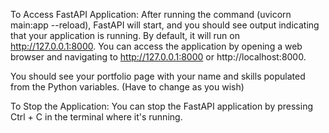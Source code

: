To Access  FastAPI Application: After running the command (uvicorn main:app --reload), FastAPI will start, and you should see output indicating that your application is running. By default, 
it will run on http://127.0.0.1:8000. You can access the application by opening a web browser and navigating to http://127.0.0.1:8000 or http://localhost:8000.

You should see your portfolio page with your name and skills populated from the Python variables. (Have to change as you wish)

To Stop the Application: You can stop the FastAPI application by pressing Ctrl + C in the terminal where it's running.
